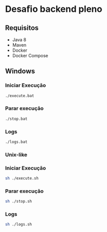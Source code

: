 # Desaﬁo backend pleno
## Requisitos
- Java 8
- Maven
- Docker
- Docker Compose

## Windows
### Iniciar Execução
```bash
./execute.bat
```

### Parar execução
```bash
./stop.bat
```

### Logs
```bash
./logs.bat
```


### Unix-like
### Iniciar Execução
```bash
sh ./execute.sh
```

### Parar execução
```bash
sh ./stop.sh
```

### Logs
```bash
sh ./logs.sh 
```